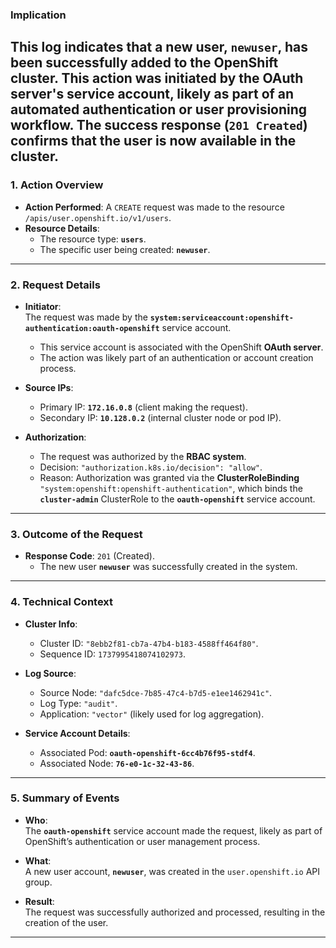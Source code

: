 ### Implication
This log indicates that a new user, **`newuser`**, has been successfully added to the OpenShift cluster. This action was initiated by the OAuth server's service account, likely as part of an automated authentication or user provisioning workflow. The success response (`201 Created`) confirms that the user is now available in the cluster.
---

### 1. **Action Overview**
- **Action Performed**: A `CREATE` request was made to the resource `/apis/user.openshift.io/v1/users`.  
- **Resource Details**:
  - The resource type: **`users`**.
  - The specific user being created: **`newuser`**.

---

### 2. **Request Details**
- **Initiator**:  
  The request was made by the **`system:serviceaccount:openshift-authentication:oauth-openshift`** service account.
  - This service account is associated with the OpenShift **OAuth server**.
  - The action was likely part of an authentication or account creation process.

- **Source IPs**:
  - Primary IP: **`172.16.0.8`** (client making the request).
  - Secondary IP: **`10.128.0.2`** (internal cluster node or pod IP).

- **Authorization**:
  - The request was authorized by the **RBAC system**.
  - Decision: `"authorization.k8s.io/decision": "allow"`.
  - Reason: Authorization was granted via the **ClusterRoleBinding** `"system:openshift:openshift-authentication"`, which binds the **`cluster-admin`** ClusterRole to the **`oauth-openshift`** service account.

---

### 3. **Outcome of the Request**
- **Response Code**: `201` (Created).  
  - The new user **`newuser`** was successfully created in the system.

---

### 4. **Technical Context**
- **Cluster Info**:
  - Cluster ID: `"8ebb2f81-cb7a-47b4-b183-4588ff464f80"`.
  - Sequence ID: `1737995418074102973`.

- **Log Source**:
  - Source Node: `"dafc5dce-7b85-47c4-b7d5-e1ee1462941c"`.
  - Log Type: `"audit"`.
  - Application: `"vector"` (likely used for log aggregation).

- **Service Account Details**:
  - Associated Pod: **`oauth-openshift-6cc4b76f95-stdf4`**.
  - Associated Node: **`76-e0-1c-32-43-86`**.

---

### 5. **Summary of Events**
- **Who**:  
  The **`oauth-openshift`** service account made the request, likely as part of OpenShift’s authentication or user management process.

- **What**:  
  A new user account, **`newuser`**, was created in the `user.openshift.io` API group.

- **Result**:  
  The request was successfully authorized and processed, resulting in the creation of the user.

---

